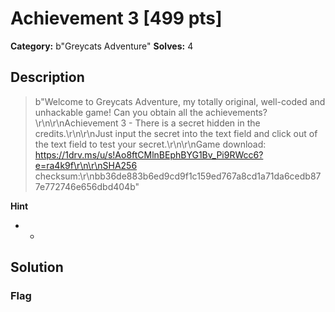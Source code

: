 # Achievement 3 [499 pts]

**Category:** b"Greycats Adventure"
**Solves:** 4

## Description
>b"Welcome to Greycats Adventure, my totally original, well-coded and unhackable game! Can you obtain all the achievements?\r\n\r\nAchievement 3 - There is a secret hidden in the credits.\r\n\r\nJust input the secret into the text field and click out of the text field to test your secret.\r\n\r\nGame download: https://1drv.ms/u/s!Ao8ftCMlnBEphBYG1Bv_Pi9RWcc6?e=ra4k9f\r\n\r\nSHA256 checksum:\r\nbb36de883b6ed9cd9f1c159ed767a8cd1a71da6cedb877e772746e656dbd404b"

**Hint**
* -

## Solution

### Flag

